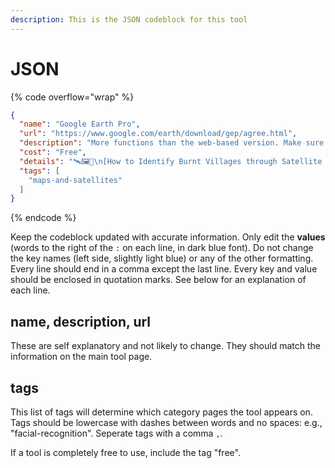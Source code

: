 ```yaml
---
description: This is the JSON codeblock for this tool
---
```


# JSON

{% code overflow="wrap" %}
```json
{
  "name": "Google Earth Pro",
  "url": "https://www.google.com/earth/download/gep/agree.html",
  "description": "More functions than the web-based version. Make sure to check download additional layers, such as overlays for Bing Maps, Geonames, and Wikimapia.",
  "cost": "Free",
  "details": "🛰️🖼️📍\n[How to Identify Burnt Villages through Satellite Imagery](https://www.bellingcat.com/resources/how-tos/2018/09/04/identify-burnt-villages-satellite-imagery%E2%80%8A-case-studies-california-nigeria-myanmar/)",
  "tags": [
    "maps-and-satellites"
  ]
}
```
{% endcode %}

Keep the codeblock updated with accurate information. Only edit the **values** (words to the right of the `:` on each line, in dark blue font). Do not change the key names (left side, slightly light blue) or any of the other formatting. Every line should end in a comma except the last line. Every key and value should be enclosed in quotation marks. See below for an explanation of each line.&#x20;

## name, description, url

These are self explanatory and not likely to change. They should match the information on the main tool page.

## tags

This list of tags will determine which category pages the tool appears on. Tags should be lowercase with dashes between words and no spaces: e.g., "facial-recognition". Seperate tags with a comma `,`.

If a tool is completely free to use, include the tag "free".


